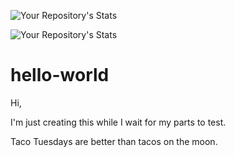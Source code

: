 ![Your Repository's Stats](https://github-readme-stats.vercel.app/api?username=mrheppner&show_icons=true)

![Your Repository's Stats](https://github-readme-stats.vercel.app/api/top-langs/?/username=mrheppner&theme=blue-green)



# hello-world

Hi,

I'm just creating this while I wait for my parts to test.

Taco Tuesdays are better than tacos on the moon.
